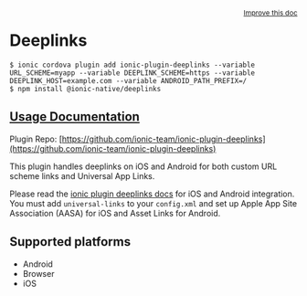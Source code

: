 <a style="float:right;font-size:12px;" href="http://github.com/ionic-team/ionic-native/edit/master/src/@ionic-native/plugins/deeplinks/index.ts#L28">
  Improve this doc
</a>

# Deeplinks

```
$ ionic cordova plugin add ionic-plugin-deeplinks --variable URL_SCHEME=myapp --variable DEEPLINK_SCHEME=https --variable DEEPLINK_HOST=example.com --variable ANDROID_PATH_PREFIX=/
$ npm install @ionic-native/deeplinks
```

## [Usage Documentation](https://ionicframework.com/docs/native/deeplinks/)

Plugin Repo: [https://github.com/ionic-team/ionic-plugin-deeplinks](https://github.com/ionic-team/ionic-plugin-deeplinks)

This plugin handles deeplinks on iOS and Android for both custom URL scheme links
and Universal App Links.

Please read the [ionic plugin deeplinks docs](https://github.com/ionic-team/ionic-plugin-deeplinks) for iOS and Android integration.
You must add `universal-links` to your `config.xml` and set up Apple App Site Association (AASA) for iOS and Asset Links for Android.

## Supported platforms
- Android
- Browser
- iOS



